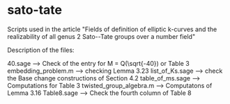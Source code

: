 # sato-tate
Scripts used in the article "Fields of definition of elliptic k-curves and the realizability of all genus 2 Sato--Tate groups over a number field"

Description of the files:

40.sage --> Check of the entry for M = Q(\sqrt{-40}) or Table 3
embedding_problem.m --> checking Lemma 3.23
list_of_Ks.sage --> check the Base change constructions of Section 4.2
table_of_ms.sage --> Computations for Table 3
twisted_group_algebra.m --> Computatons of Lemma 3.16
Table8.sage --> Check the fourth column of Table 8